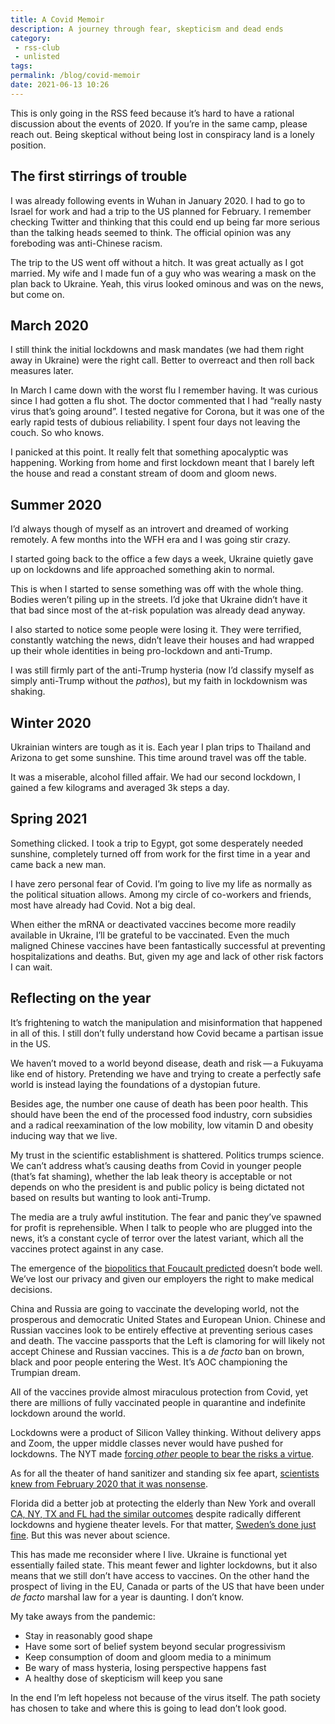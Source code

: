 ```yaml
---
title: A Covid Memoir 
description: A journey through fear, skepticism and dead ends
category: 
 - rss-club 
 - unlisted
tags: 
permalink: /blog/covid-memoir
date: 2021-06-13 10:26
---
```


This is only going in the RSS feed because it’s hard to have a rational discussion about the events of 2020. If you’re in the same camp, please reach out. Being skeptical without being lost in conspiracy land is a lonely position. 

## The first stirrings of trouble 

I was already following events in Wuhan in January 2020. I had to go to Israel for work and had a trip to the US planned for February. I remember checking Twitter and thinking that this could end up being far more serious than the talking heads seemed to think. The official opinion was any foreboding was anti-Chinese racism. 

The trip to the US went off without a hitch. It was great actually as I got married. My wife and I made fun of a guy who was wearing a mask on the plan back to Ukraine. Yeah, this virus looked ominous and was on the news, but come on. 

## March 2020 

I still think the initial lockdowns and mask mandates (we had them right away in Ukraine) were the right call. Better to overreact and then roll back measures later. 

In March I came down with the worst flu I remember having. It was curious since I had gotten a flu shot. The doctor commented that I had “really nasty virus that’s going around”. I tested negative for Corona, but it was one of the early rapid tests of dubious reliability. I spent four days not leaving the couch. So who knows. 

I panicked at this point. It really felt that something apocalyptic was happening. Working from home and first lockdown meant that I barely left the house and read a constant stream of doom and gloom news. 

## Summer 2020 

I’d always though of myself as an introvert and dreamed of working remotely. A few months into the WFH era and I was going stir crazy. 

I started going back to the office a few days a week, Ukraine quietly gave up on lockdowns and life approached something akin to normal. 

This is when I started to sense something was off with the whole thing. Bodies weren’t piling up in the streets. I’d joke that Ukraine didn’t have it that bad since most of the at-risk population was already dead anyway. 

I also started to notice some people were losing it. They were terrified, constantly watching the news, didn’t leave their houses and had wrapped up their whole identities in being pro-lockdown and anti-Trump. 

I was still firmly part of the anti-Trump hysteria (now I’d classify myself as simply anti-Trump without the *pathos*), but my faith in lockdownism was shaking. 

## Winter 2020 

Ukrainian winters are tough as it is. Each year I plan trips to Thailand and Arizona to get some sunshine. This time around travel was off the table.

It was a miserable, alcohol filled affair. We had our second lockdown, I gained a few kilograms and averaged 3k steps a day. 

## Spring 2021 

Something clicked. I took a trip to Egypt, got some desperately needed   sunshine, completely turned off from work for the first time in a year and came back a new man. 

I have zero personal fear of Covid. I’m going to live my life as normally as the political situation allows. Among my circle of co-workers and friends, most have already had Covid. Not a big deal. 

When either the mRNA or deactivated vaccines become more readily available in Ukraine, I’ll be grateful to be vaccinated. Even the much maligned Chinese vaccines have been fantastically successful at preventing hospitalizations and deaths. But, given my age and lack of other risk factors I can wait. 

## Reflecting on the year

It’s frightening to watch the manipulation and misinformation that happened in all of this. I still don’t fully understand how Covid became a partisan issue in the US. 

We haven’t moved to a world beyond disease, death and risk&thinsp;—&thinsp;a Fukuyama like end of history. Pretending we have and trying to create a perfectly safe world is instead laying the foundations of a dystopian future. 

Besides age, the number one cause of death has been poor health. This should have been the end of the processed food industry, corn subsidies and a radical reexamination of the low mobility, low vitamin D and obesity inducing way that we live. 

My trust in the scientific establishment is shattered. Politics trumps science. We can’t address what’s causing deaths from Covid in younger people (that’s fat shaming), whether the lab leak theory is acceptable or not depends on who the president is and public policy is being dictated not based on results but wanting to look anti-Trump.

The media are a truly awful institution. The fear and panic they’ve spawned for profit is reprehensible. When I talk to people who are plugged into the news, it’s a constant cycle of terror over the latest variant, which all the vaccines protect against in any case. 

The emergence of the [biopolitics that Foucault predicted](https://americanaffairsjournal.org/2021/05/how-we-forgot-foucault/) doesn’t bode well. We’ve lost our privacy and given our employers the right to make medical decisions.

China and Russia are going to vaccinate the developing world, not the prosperous and democratic United States and European Union. Chinese and Russian vaccines look to be entirely effective at preventing serious cases and death. The vaccine passports that the Left is clamoring for will likely not accept Chinese and Russian vaccines. This is a *de facto* ban on brown, black and poor people entering the West. It’s AOC championing the Trumpian dream.   

All of the vaccines provide almost miraculous protection from Covid, yet there are millions of fully vaccinated people in quarantine and indefinite lockdown around the world. 

Lockdowns were a product of Silicon Valley thinking. Without delivery apps and Zoom, the upper middle classes never would have pushed for lockdowns. The NYT made [forcing *other* people to bear the risks a virtue](https://www.realclearmarkets.com/blog/2021/06/08/the_new_york_times_wanted_others_to_take_on_the_virus_780648.amp.html). 

As for all the theater of hand sanitizer and standing six fee apart, [scientists knew from February 2020 that it was nonsense](https://zeynep.substack.com/p/the-gaslighting-of-science).

Florida did a better job at protecting the elderly than New York and overall [CA, NY, TX and FL had the similar outcomes](https://www.bloomberg.com/opinion/articles/2021-04-05/covid-has-made-where-you-live-matter-even-more) despite radically different lockdowns and hygiene theater levels. For that matter, [Sweden’s done just fine](https://spectator.com.au/2021/06/so-what-about-sweden-huh/). But this was never about science.   

This has made me reconsider where I live. Ukraine is functional yet essentially failed state. This meant fewer and lighter lockdowns, but it also means that we still don’t have access to vaccines. On the other hand the prospect of living in the EU, Canada or parts of the US that have been under *de facto* marshal law for a year is daunting. I don’t know. 

My take aways from the pandemic:

- Stay in reasonably good shape
- Have some sort of belief system beyond secular progressivism
- Keep consumption of doom and gloom media to a minimum 
- Be wary of mass hysteria, losing perspective happens fast
- A healthy dose of skepticism will keep you sane 

In the end I’m left hopeless not because of the virus itself. The path society has chosen to take and where this is going to lead don’t look good. 